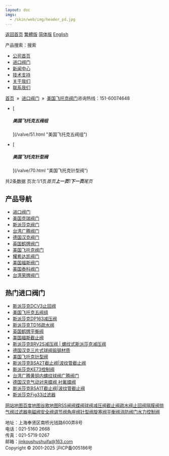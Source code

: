 ```yaml
---
layout: doc
imgs:
  - /skin/web/img/header_pd.jpg
---
```


[返回首页](/ 'home') [繁體版](#) [简体版](/ '切换到简体中文版') [English](#)

产品搜索：搜索

- [公司首页](/ '公司首页')
- [进口阀门](#)
- [新闻中心](#)
- [技术支持](#)
- [关于我们](#)
- [联系我们](#)

[首页](/)  »  [进口阀门](#)  »  [美国飞托克阀门](#)咨询热线：151-60074648

- [

  ##### 美国飞托克五阀组

  ](/valve/51.html "美国飞托克五阀组")

- [

  ##### 美国飞托克针型阀

  ](/valve/70.html "美国飞托克针型阀")

共2条数据 页次:1/1页*首页**上一页**1**下一页**尾页*

## 产品导航

- [进口阀门](#)
- [美国克瑞阀门](#)
- [斯派莎克阀门](#)
- [台湾广腾阀门](#)
- [德国汉克阀门](#)
- [英国鹤牌阀门](#)
- [美国飞托克阀门](#)
- [耀希达凯阀门](#)
- [美国福斯阀门](#)
- [美国泰科阀门](#)
- [台湾荣牌阀门](#)

## 热门进口阀门

- [斯派莎克DCV3止回阀](#)
- [美国飞托克五阀组](/valve/51.html '美国飞托克五阀组')
- [斯派莎克DP163减压阀](#)
- [斯派莎克TD16疏水阀](#)
- [英国鹤牌平衡阀](#)
- [美国福斯截止阀](/valve/72.html '美国福斯截止阀')
- [斯派莎克BRV2S减压阀 | 螺纹式斯派莎克减压阀](#)
- [德国汉克三片式球阀锻钢材质](/valve/49.html '德国汉克三片式球阀锻钢材质')
- [美国飞托克针型阀](/valve/70.html '美国飞托克针型阀')
- [斯派莎克BSA2T截止阀|波纹管截止阀](#)
- [斯派莎克KE73控制阀](#)
- [台湾广腾黄铜内螺纹球阀广腾阀门](/valve/48.html '台湾广腾黄铜内螺纹球阀广腾阀门')
- [德国汉克气动对夹蝶阀 衬氟蝶阀](/valve/68.html '德国汉克气动对夹蝶阀 衬氟蝶阀')
- [斯派莎克BSA1T截止阀|波纹管截止阀](#)
- [斯派莎克Fig33过滤器](#)

[网站地图](#)[百度地图](/baidu.xml)[谷歌地图](/google.xml)[RSS](/rss.xml)[闸阀](#)[蝶阀](#)[球阀](#)[减压阀](#)[截止阀](#)[疏水阀](#)[止回阀](#)[隔膜阀](#)[排气阀](#)[过滤器](#)[电磁阀](#)[安全阀](#)[调节阀](#)[角座阀](#)[针型阀](#)[旋塞阀](#)[平衡阀](#)[消防阀门](#)[水力控制阀](#)

地址：上海奉贤区南桥光钱路600弄8号  
电话：021-5160 2668  
传真：021-5719 0267  
邮箱：jinkoushushuifa@163.com  
Copyright © 2001-2025 沪ICP备005186号
